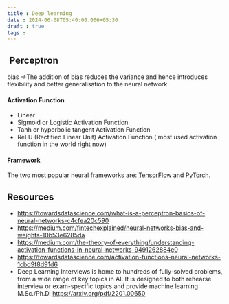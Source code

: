 ```yaml
---
title : Deep learning
date : 2024-06-08T05:40:06.066+05:30
draft : true
tags : 
---
```




##  Perceptron


bias ->The addition of bias reduces the variance and hence introduces flexibility and better generalisation to the neural network.
#### **Activation Function**
- Linear
- Sigmoid or Logistic Activation Function
- Tanh or hyperbolic tangent Activation Function
- ReLU (Rectified Linear Unit) Activation Function ( most used activation function in the world right now)


#### Framework

The two most popular neural frameworks are: [TensorFlow](http://tensorflow.org/) and [PyTorch](https://pytorch.org/).
## Resources
- https://towardsdatascience.com/what-is-a-perceptron-basics-of-neural-networks-c4cfea20c590
- https://medium.com/fintechexplained/neural-networks-bias-and-weights-10b53e6285da
- https://medium.com/the-theory-of-everything/understanding-activation-functions-in-neural-networks-9491262884e0
- https://towardsdatascience.com/activation-functions-neural-networks-1cbd9f8d91d6
- Deep Learning Interviews is home to hundreds of fully-solved problems, from a wide range of key topics in AI. It is designed to both rehearse interview or exam-specific topics and provide machine learning M.Sc./Ph.D. https://arxiv.org/pdf/2201.00650